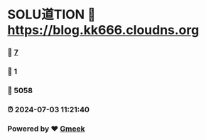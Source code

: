 # SOLU道TION :link: https://blog.kk666.cloudns.org 
### :page_facing_up: [7](https://blog.kk666.cloudns.org/tag.html) 
### :speech_balloon: 1 
### :hibiscus: 5058 
### :alarm_clock: 2024-07-03 11:21:40 
### Powered by :heart: [Gmeek](https://github.com/Meekdai/Gmeek)
